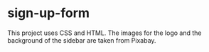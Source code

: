 # sign-up-form
This project uses CSS and HTML.
The images for the logo and the background of the sidebar are taken from Pixabay.
